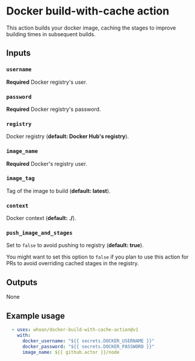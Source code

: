 # Docker build-with-cache action

This action builds your docker image, caching the stages to improve building times in subsequent builds.

## Inputs

### `username`

**Required** Docker registry's user.

### `password`

**Required** Docker registry's password.

### `registry`

Docker registry (**default: Docker Hub's registry**).


### `image_name`

**Required** Docker's registry user.

### `image_tag`

Tag of the image to build (**default: latest**).

### `context`

Docker context (**default: ./**).

### `push_image_and_stages`

Set to `false` to avoid pushing to registry (**default: true**).

You might want to set this option to `false` if you plan to use this action for PRs to avoid overriding cached stages in the registry.

## Outputs

None

## Example usage

```yml
  - uses: whoan/docker-build-with-cache-action@v1
    with:
      docker_username: "${{ secrets.DOCKER_USERNAME }}"
      docker_password: "${{ secrets.DOCKER_PASSWORD }}"
      image_name: ${{ github.actor }}/node
```
